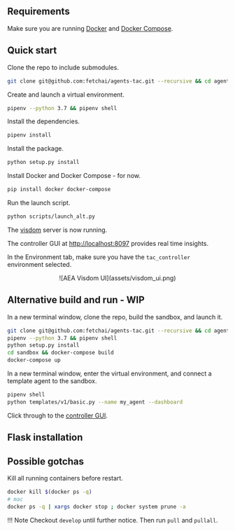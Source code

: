 ## Requirements

Make sure you are running <a href="https://docs.docker.com/install/" target=_blank>Docker</a> and <a href="https://docs.docker.com/compose/install/" target=_blank>Docker Compose</a>.



## Quick start

Clone the repo to include submodules.

``` bash
git clone git@github.com:fetchai/agents-tac.git --recursive && cd agents-tac
```


Create and launch a virtual environment.

``` bash
pipenv --python 3.7 && pipenv shell
```

Install the dependencies.

``` bash
pipenv install
```


Install the package.
``` bash
python setup.py install
```



Install Docker and Docker Compose - for now.

``` bash
pip install docker docker-compose
```


Run the launch script.

``` bash
python scripts/launch_alt.py
```

The <a href="https://github.com/facebookresearch/visdom" target="_blank">visdom</a> server is now running.

The controller GUI at <a href="http://localhost:8097" target=_blank>http://localhost:8097</a> provides real time insights.

In the Environment tab, make sure you have the `tac_controller` environment selected.

<center>![AEA Visdom UI](assets/visdom_ui.png)</center>


## Alternative build and run - WIP

In a new terminal window, clone the repo, build the sandbox, and launch it.

``` bash
git clone git@github.com:fetchai/agents-tac.git --recursive && cd agents-tac
pipenv --python 3.7 && pipenv shell
python setup.py install
cd sandbox && docker-compose build
docker-compose up
```

In a new terminal window, enter the virtual environment, and connect a template agent to the sandbox.

``` bash
pipenv shell
python templates/v1/basic.py --name my_agent --dashboard
```

Click through to the <a href="http://localhost:8097" target="_blank">controller GUI</a>.



## Flask installation




## Possible gotchas

Kill all running containers before restart.

``` bash
docker kill $(docker ps -q)
# mac
docker ps -q | xargs docker stop ; docker system prune -a
```

!!!	Note
	Checkout `develop` until further notice. Then run `pull` and `pullall`.
	





<br/>